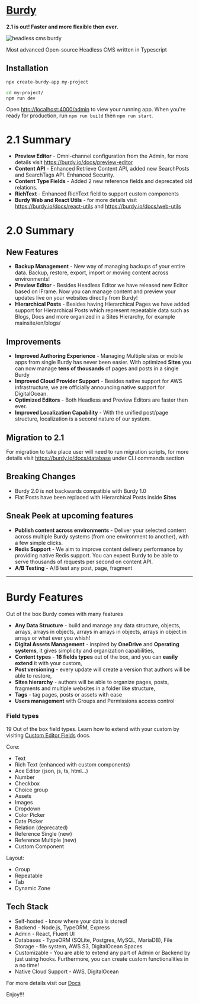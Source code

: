 # [Burdy](https://burdy.io)

**2.1 is out! Faster and more flexible then ever.**

<img src="https://github.com/burdy-io/burdy/blob/main/assets/burdy.png?raw=true" alt="headless cms burdy" />

Most advanced Open-source Headless CMS written in Typescript

## Installation

```sh
npx create-burdy-app my-project

cd my-project/
npm run dev
```

Open [http://localhost:4000/admin](http://localhost:4000/admin) to view your running app.
When you're ready for production, run `npm run build` then `npm run start`.

# 2.1 Summary
* **Preview Editor** - Omni-channel configuration from the Admin, for more details visit https://burdy.io/docs/preview-editor
* **Content API** - Enhanced Retrieve Content API, added new SearchPosts and SearchTags API. Enhanced Security.
* **Content Type Fields** - Added 2 new reference fields and deprecated old relations.
* **RichText** - Enhanced RichText field to support custom components
* **Burdy Web and React Utils** - for more details visit https://burdy.io/docs/react-utils and https://burdy.io/docs/web-utils

# 2.0 Summary
## New Features
* **Backup Management** - New way of managing backups of your entire data. Backup, restore, export, import or moving content across environments!
* **Preview Editor** - Besides Headless Editor we have released new Editor based on IFrame. Now you can manage content and preview your updates live on your websites directly from Burdy!
* **Hierarchical Posts** - Besides having Hierarchical Pages we have added support for Hierarchical Posts which represent repeatable data such as Blogs, Docs and more organized in a Sites Hierarchy, for example mainsite/en/blogs/<blog>

## Improvements
* **Improved Authoring Experience** - Managing Multiple sites or mobile apps from single Burdy has never been easier. With optimized **Sites** you can now manage **tens of thousands** of pages and posts in a single Burdy
* **Improved Cloud Provider Support** - Besides native support for AWS infrastructure, we are officially announcing native support for DigitalOcean.
* **Optimized Editors** - Both Headless and Preview Editors are faster then ever.
* **Improved Localization Capability** - With the unified post/page structure, localization is a second nature of our system.

## Migration to 2.1
For migration to take place user will need to run migration scripts, for more details visit https://burdy.io/docs/database under CLI commands section

## Breaking Changes
* Burdy 2.0 is not backwards compatible with Burdy 1.0
* Flat Posts have been replaced with Hierarchical Posts inside **Sites**

## Sneak Peek at upcoming features
* **Publish content across environments** - Deliver your selected content across multiple Burdy systems (from one environment to another), with a few simple clicks.
* **Redis Support** - We aim to improve content delivery performance by providing native Redis support. You can expect Burdy to be able to serve thousands of requests per second on content API.
* **A/B Testing** - A/B test any post, page, fragment

---

# Burdy Features
Out of the box Burdy comes with many features

* **Any Data Structure** - build and manage any data structure, objects, arrays, arrays in objects, arrays in arrays in objects, arrays in object in arrays or what ever you whish!
* **Digital Assets Management** - inspired by **OneDrive** and **Operating systems**, it gives simplicity and organization capabilities,
* **Content types** - **16 fields types** out of the box, and you can **easily extend** it with your custom,
* **Post versioning** - every update will create a version that authors will be able to restore,
* **Sites hierarchy** - authors will be able to organize pages, posts, fragments and multiple websites in a folder like structure,
* **Tags** - tag pages, posts or assets with ease
* **Users management** with Groups and Permissions access control

### Field types

19 Out of the box field types. Learn how to extend with your custom by visiting [Custom Editor Fields](https://burdy.io/docs/custom-editor-field/) docs.

Core:
- Text
- Rich Text (enhanced with custom components)
- Ace Editor (json, js, ts, html...)
- Number
- Checkbox
- Choice group
- Assets
- Images
- Dropdown
- Color Picker
- Date Picker
- Relation (deprecated)
- Reference Single (new)
- Reference Multiple (new)
- Custom Component

Layout:
- Group
- Repeatable
- Tab
- Dynamic Zone

## Tech Stack

* Self-hosted - know where your data is stored!
* Backend - Node.js, TypeORM, Express
* Admin - React, Fluent UI
* Databases - TypeORM (SQLite, Postgres, MySQL, MariaDB), File Storage - file system, AWS S3, DigitalOcean Spaces
* Customizable - You are able to extend any part of Admin or Backend by just using hooks. Furthermore, you can create custom functionalities in a no time!
* Native Cloud Support - AWS, DigitalOcean

For more details visit our [Docs](https://burdy.io/docs)

Enjoy!!!
